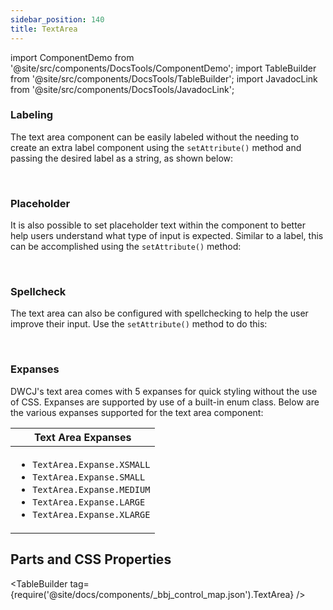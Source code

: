 ```yaml
---
sidebar_position: 140
title: TextArea
---
```


import ComponentDemo from '@site/src/components/DocsTools/ComponentDemo';
import TableBuilder from '@site/src/components/DocsTools/TableBuilder';
import JavadocLink from '@site/src/components/DocsTools/JavadocLink';

<JavadocLink type="engine" location="org/dwcj/component/textarea/TextArea" top='true'/>

### Labeling

The text area component can be easily labeled without the needing to create an extra label component using the `setAttribute()` method and passing the desired label as a string, as shown below: <br/>

<ComponentDemo 
path='https://hot.bbx.kitchen/webapp/controlsamples?class=component_demos.textareademos.TextAreaLabel' 
javaE='https://raw.githubusercontent.com/DwcJava/ControlSamples/main/src/main/java/component_demos/textareademos/TextAreaLabel.java'
javaC='https://raw.githubusercontent.com/DwcJava/ControlSamples/main/src/main/code_snippets/textarea/Label.txt'
cssURL='https://raw.githubusercontent.com/DwcJava/ControlSamples/main/src/main/resources/css/textareastyles/text_area_styles.css' 
javaHighlight='{15}'
height = '125px'
/>

<br/>

### Placeholder

It is also possible to set placeholder text within the component to better help users understand what type of input is expected. Similar to a label, this can be accomplished using the `setAttribute()` method: <br/>

<ComponentDemo 
path='https://hot.bbx.kitchen/webapp/controlsamples?class=component_demos.textareademos.TextAreaPlaceholder' 
javaE='https://raw.githubusercontent.com/DwcJava/ControlSamples/main/src/main/java/component_demos/textareademos/TextAreaPlaceholder.java'
javaC='https://raw.githubusercontent.com/DwcJava/ControlSamples/main/src/main/code_snippets/textarea/Placeholder.txt'
cssURL='https://raw.githubusercontent.com/DwcJava/ControlSamples/main/src/main/resources/css/textareastyles/text_area_styles.css' 
javaHighlight='{16}'
height = '125px'
/>

<br/>

### Spellcheck

The text area can also be configured with spellchecking to help the user improve their input. Use the `setAttribute()` method to do this:

<ComponentDemo 
path='https://hot.bbx.kitchen/webapp/controlsamples?class=component_demos.textareademos.TextAreaSpellcheck' 
javaE='https://raw.githubusercontent.com/DwcJava/ControlSamples/main/src/main/java/component_demos/textareademos/TextAreaSpellcheck.java'
javaC='https://raw.githubusercontent.com/DwcJava/ControlSamples/main/src/main/code_snippets/textarea/Spellcheck.txt'
cssURL='https://raw.githubusercontent.com/DwcJava/ControlSamples/main/src/main/resources/css/textareastyles/text_area_styles.css' 
javaHighlight='{16}'
height = '125px'
/>

<br/>

### Expanses

DWCJ's text area comes with 5 expanses for quick styling without the use of CSS. Expanses are supported by use of a built-in enum class.
Below are the various expanses supported for the text area component: <br/>

<ComponentDemo 
path='https://hot.bbx.kitchen/webapp/controlsamples?class=component_demos.textareademos.TextAreaExpanse' 
javaE='https://raw.githubusercontent.com/DwcJava/ControlSamples/main/src/main/java/component_demos/textareademos/TextAreaExpanse.java'
javaC='https://raw.githubusercontent.com/DwcJava/ControlSamples/main/src/main/code_snippets/textarea/Expanse.txt'
cssURL='https://raw.githubusercontent.com/DwcJava/ControlSamples/main/src/main/resources/css/textareastyles/text_area_styles.css' 
javaHighlight='{19,23,27,31,35}'
height = '200px'
/>

|Text Area Expanses|
|-|
|<ul><li>```TextArea.Expanse.XSMALL```</li><li>```TextArea.Expanse.SMALL```</li><li>```TextArea.Expanse.MEDIUM```</li><li>```TextArea.Expanse.LARGE```</li><li>```TextArea.Expanse.XLARGE```</li></ul>|

## Parts and CSS Properties

<TableBuilder tag={require('@site/docs/components/_bbj_control_map.json').TextArea} />